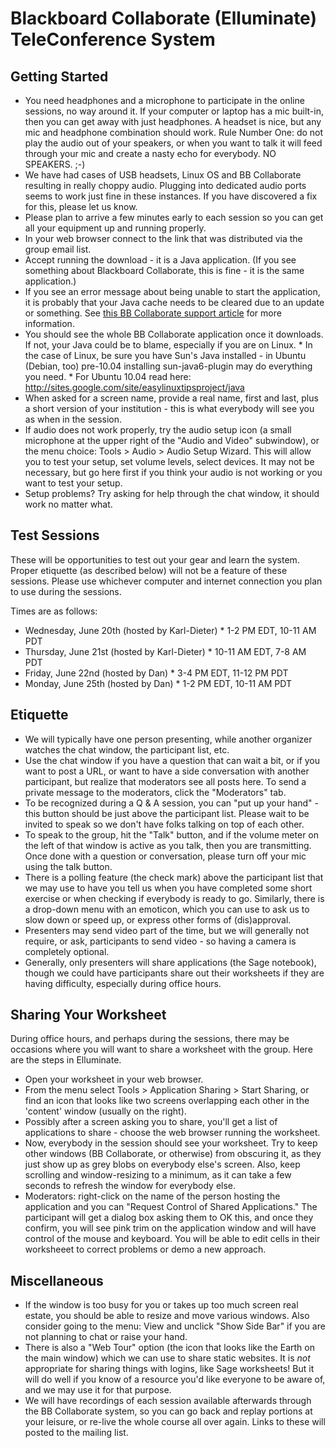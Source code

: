 

# Blackboard Collaborate (Elluminate) TeleConference System


## Getting Started

   * You need headphones and a microphone to participate in the online sessions, no way around it.  If your computer or laptop has a mic built-in, then you can get away with just headphones.  A headset is nice, but any mic and headphone combination should work.  Rule Number One: do not play the audio out of your speakers, or when you want to talk it will feed through your mic and create a nasty echo for everybody.  NO SPEAKERS.  ;-) 
   * We have had cases of USB headsets, Linux OS and BB Collaborate resulting in really choppy audio.  Plugging into dedicated audio ports seems to work just fine in these instances.  If you have discovered a fix for this, please let us know. 
   * Please plan to arrive a few minutes early to each session so you can get all your equipment up and running properly. 
   * In your web browser connect to the link that was distributed via the group email list. 
   * Accept running the download - it is a Java application.  (If you see something about Blackboard Collaborate, this is fine - it is the same application.) 
   * If you see an error message about being unable to start the application, it is probably that your Java cache needs to be cleared due to an update or something.  See <a class="http" href="http://support.blackboardcollaborate.com/ics/support/default.asp?deptID=8336&amp;task=knowledge&amp;questionID=145">this BB Collaborate support article</a> for more information. 
   * You should see the whole BB Collaborate application once it downloads.  If not, your Java could be to blame, especially if you are on Linux. 
         * In the case of Linux, be sure you have Sun's Java installed - in Ubuntu (Debian, too) pre-10.04 installing  sun-java6-plugin  may do everything you need. 
         * For Ubuntu 10.04 read here:  <a href="http://sites.google.com/site/easylinuxtipsproject/java">http://sites.google.com/site/easylinuxtipsproject/java</a> 
   * When asked for a screen name, provide a real name, first and last, plus a short version of your institution - this is what everybody will see you as when in the session. 
   * If audio does not work properly, try the audio setup icon (a small microphone at the upper right of the "Audio and Video" subwindow), or the menu choice: Tools > Audio > Audio Setup Wizard.  This will allow you to test your setup, set volume levels, select devices.  It may not be necessary, but go here first if you think your audio is not working or you want to test your setup. 
   * Setup problems?  Try asking for help through the chat window, it should work no matter what. 
<a name="testsessions"></a> 
## Test Sessions

These will be opportunities to test out your gear and learn the system.  Proper etiquette (as described below) will not be a feature of these sessions.  Please use whichever computer and internet connection you plan to use during the sessions. 

Times are as follows: 

* Wednesday, June 20th (hosted by Karl-Dieter) 
         * 1-2 PM EDT, 10-11 AM PDT 
* Thursday, June 21st (hosted by Karl-Dieter) 
         * 10-11 AM EDT, 7-8 AM PDT 
* Friday, June 22nd (hosted by Dan) 
         * 3-4 PM EDT, 11-12 PM PDT 
* Monday, June 25th (hosted by Dan) 
         * 1-2 PM EDT, 10-11 AM PDT 

## Etiquette

   * We will typically have one person presenting, while another organizer watches the chat window, the participant list, etc. 
   * Use the chat window if you have a question that can wait a bit, or if you want to post a URL, or want to have a side conversation with another participant, but realize that moderators see all posts here.  To send a private message to the moderators, click the "Moderators" tab. 
   * To be recognized during a Q & A session, you can "put up your hand" - this button should be just above the participant list.  Please wait to be invited to speak so we don't have folks talking on top of each other. 
   * To speak to the group, hit the "Talk" button, and if the volume meter on the left of that window is active as you talk, then you are transmitting.  Once done with a question or conversation, please turn off your mic using the talk button. 
   * There is a polling feature (the check mark) above the participant list that we may use to have you tell us when you have completed some short exercise or when checking if everybody is ready to go.  Similarly, there is a drop-down menu with an emoticon, which you can use to ask us to slow down or speed up, or express other forms of (dis)approval. 
   * Presenters may send video part of the time, but we will generally not require, or ask, participants to send video - so having a camera is completely optional. 
   * Generally, only presenters will share applications (the Sage notebook), though we could have participants share out their worksheets if they are having difficulty, especially during office hours. 

## Sharing Your Worksheet

During office hours, and perhaps during the sessions, there may be occasions where you will want to share a worksheet with the group.  Here are the steps in Elluminate. 

   * Open your worksheet in your web browser. 
   * From the menu select Tools > Application Sharing > Start Sharing, or find an icon that looks like two screens overlapping each other in the 'content' window (usually on the right). 
   * Possibly after a screen asking you to share, you'll get a list of applications to share - choose the web browser running the worksheet. 
   * Now, everybody in the session should see your worksheet.  Try to keep other windows (BB Collaborate, or otherwise) from obscuring it, as they just show up as grey blobs on everybody else's screen.  Also, keep scrolling and window-resizing to a minimum, as it can take a few seconds to refresh the window for everybody else. 
   * Moderators:  right-click on the name of the person hosting the application and you can "Request Control of Shared Applications."  The participant will get a dialog box asking them to OK this, and once they confirm, you will see pink trim on the application window and will have control of the mouse and keyboard.  You will be able to edit cells in their worksheeet to correct problems or demo a new approach. 

## Miscellaneous

   * If the window is too busy for you or takes up too much screen real estate, you should be able to resize and move various windows.  Also consider going to the menu: View and unclick "Show Side Bar" if you are not planning to chat or raise your hand. 
   * There is also a "Web Tour" option (the icon that looks like the Earth on the main window) which we can use to share static websites.  It is _not_ appropriate for sharing things with logins, like Sage worksheets!  But it will do well if you know of a resource you'd like everyone to be aware of, and we may use it for that purpose. 
   * We will have recordings of each session available afterwards through the BB Collaborate system, so you can go back and replay portions at your leisure, or re-live the whole course all over again.  Links to these will posted to the mailing list. 